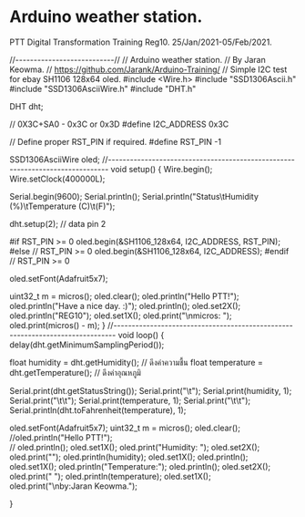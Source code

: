 # Arduino weather station.
 PTT Digital Transformation Training Reg10. 
 25/Jan/2021-05/Feb/2021.

//---------------------------//
// Arduino weather station.
// By Jaran Keowma. 
// https://github.com/Jarank/Arduino-Training/
// Simple I2C test for ebay SH1106 128x64 oled.
#include <Wire.h>
#include "SSD1306Ascii.h"
#include "SSD1306AsciiWire.h"
#include "DHT.h"

DHT dht;

// 0X3C+SA0 - 0x3C or 0x3D
#define I2C_ADDRESS 0x3C

// Define proper RST_PIN if required.
#define RST_PIN -1

SSD1306AsciiWire oled;
//------------------------------------------------------------------------------
void setup() {
  Wire.begin();
  Wire.setClock(400000L);

Serial.begin(9600);
Serial.println();
Serial.println("Status\tHumidity (%)\tTemperature (C)\t(F)");

dht.setup(2); // data pin 2


#if RST_PIN >= 0
  oled.begin(&SH1106_128x64, I2C_ADDRESS, RST_PIN);
#else // RST_PIN >= 0
  oled.begin(&SH1106_128x64, I2C_ADDRESS);
#endif // RST_PIN >= 0

  oled.setFont(Adafruit5x7);

  uint32_t m = micros();
  oled.clear();
  oled.println("Hello PTT!");
  oled.println("Have a nice day. :)");
  oled.println();
  oled.set2X();
  oled.println("REG10");
  oled.set1X();
  oled.print("\nmicros: ");
  oled.print(micros() - m);
}
//------------------------------------------------------------------------------
void loop() {
  delay(dht.getMinimumSamplingPeriod());

float humidity = dht.getHumidity(); // ดึงค่าความชื้น
float temperature = dht.getTemperature(); // ดึงค่าอุณหภูมิ

Serial.print(dht.getStatusString());
Serial.print("\t");
Serial.print(humidity, 1);
Serial.print("\t\t");
Serial.print(temperature, 1);
Serial.print("\t\t");
Serial.println(dht.toFahrenheit(temperature), 1);

oled.setFont(Adafruit5x7);
uint32_t m = micros();
oled.clear();
//oled.println("Hello PTT!");  
//  oled.println();
  oled.set1X();
  oled.print("Humidity: ");
  oled.set2X();
  oled.print("");
  oled.println(humidity);
  oled.set1X();
  oled.println();
  oled.set1X();
  oled.println("Temperature:");
  oled.println();
  oled.set2X();
  oled.print("     ");
  oled.println(temperature);
  oled.set1X();  
  oled.print("\nby:Jaran Keowma.");

}
